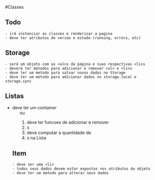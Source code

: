 #Classes
##	Todo 
	- irá instanciar as classes e renderizar a pagina
	- deve ter atributos de versao e estado (running, errors, etc)

##	Storage
	- será um objeto com as <ul>s da página e suas respectivas <li>s
	- deverá ter metodos para adicionar e remover <ul> e <li>s
	- deve ter um metodo para salvar novos dados no Storage
	- deve ter um metodo para adicionar dados no storage.local e storage.sync

##	Listas
- deve ter um container <ul> ou <ol>
- deve ter funcoes de adicionar e remover <li>s
- deve computar a quantidade de <li>s na Lista

##	Item
	- deve ser uma <li>
	- todos seus dados devem estar expostos nos atributos do objeto
	- deve ter um metodo para alterar seus dados
